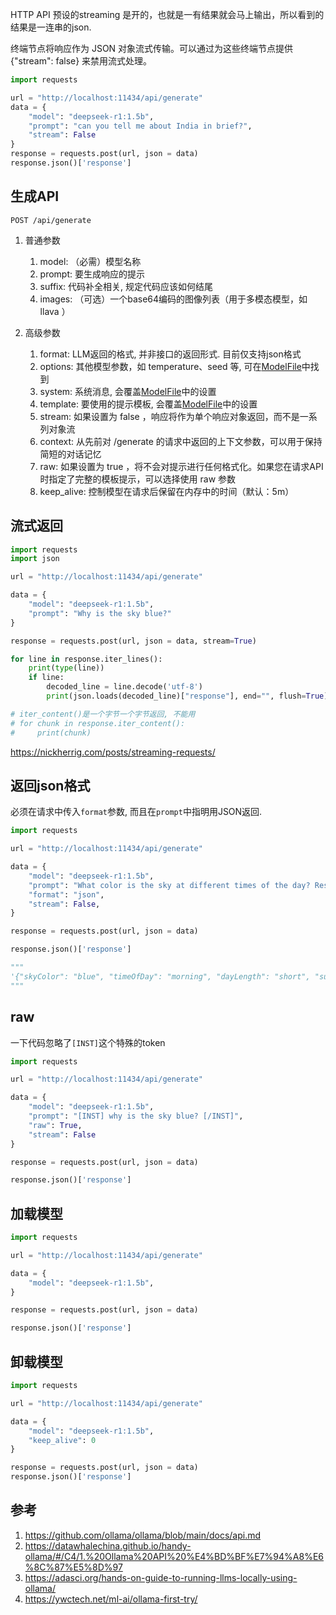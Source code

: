 HTTP API 预设的streaming 是开的，也就是一有结果就会马上输出，所以看到的结果是一连串的json.



终端节点将响应作为 JSON 对象流式传输。可以通过为这些终端节点提供 {"stream": false} 来禁用流式处理。




```python
import requests

url = "http://localhost:11434/api/generate"
data = {
    "model": "deepseek-r1:1.5b",
    "prompt": "can you tell me about India in brief?",
    "stream": False
}
response = requests.post(url, json = data)
response.json()['response']
```



## 生成API

`POST /api/generate`

1. 普通参数
   1. model: （必需）模型名称
   2. prompt: 要生成响应的提示
   3. suffix: 代码补全相关, 规定代码应该如何结尾
   4. images: （可选）一个base64编码的图像列表（用于多模态模型，如 llava ）

2. 高级参数
   1. format: LLM返回的格式, 并非接口的返回形式. 目前仅支持json格式
   1. options: 其他模型参数，如 temperature、seed 等, 可在[ModelFile](https://github.com/ollama/ollama/blob/main/docs/modelfile.md#valid-parameters-and-values)中找到
   1. system: 系统消息, 会覆盖[ModelFile](https://github.com/ollama/ollama/blob/main/docs/modelfile.md)中的设置
   1. template: 要使用的提示模板, 会覆盖[ModelFile](https://github.com/ollama/ollama/blob/main/docs/modelfile.md)中的设置
   1. stream: 如果设置为 false ，响应将作为单个响应对象返回，而不是一系列对象流
   1. context: 从先前对 /generate 的请求中返回的上下文参数，可以用于保持简短的对话记忆
   1. raw: 如果设置为 true ，将不会对提示进行任何格式化。如果您在请求API时指定了完整的模板提示，可以选择使用 raw 参数
   1. keep_alive: 控制模型在请求后保留在内存中的时间（默认：5m）



## 流式返回


```python
import requests
import json

url = "http://localhost:11434/api/generate"

data = {
    "model": "deepseek-r1:1.5b",
    "prompt": "Why is the sky blue?"
}

response = requests.post(url, json = data, stream=True)

for line in response.iter_lines():
    print(type(line))
    if line:
        decoded_line = line.decode('utf-8')
        print(json.loads(decoded_line)["response"], end="", flush=True)

# iter_content()是一个字节一个字节返回, 不能用
# for chunk in response.iter_content(): 
#     print(chunk)

```

https://nickherrig.com/posts/streaming-requests/


## 返回json格式

必须在请求中传入`format`参数, 而且在`prompt`中指明用JSON返回.

```python
import requests

url = "http://localhost:11434/api/generate"

data = {
    "model": "deepseek-r1:1.5b",
    "prompt": "What color is the sky at different times of the day? Respond using JSON",
    "format": "json",
    "stream": False,
}

response = requests.post(url, json = data)

response.json()['response']

"""
'{"skyColor": "blue", "timeOfDay": "morning", "dayLength": "short", "sunrise": "6:00 AM", "sunset": "12:00 PM", "temperature": "25°C", "relativeHumidity": "60%", "windSpeed": "10 m/s", "direction": "north"}'
"""
```


## raw


一下代码忽略了`[INST]`这个特殊的token
```python
import requests

url = "http://localhost:11434/api/generate"

data = {
    "model": "deepseek-r1:1.5b",
    "prompt": "[INST] why is the sky blue? [/INST]",
    "raw": True,
    "stream": False
}

response = requests.post(url, json = data)

response.json()['response']
```

## 加载模型

```python
import requests

url = "http://localhost:11434/api/generate"

data = {
    "model": "deepseek-r1:1.5b",
}

response = requests.post(url, json = data)

response.json()['response']
```




## 卸载模型

```python
import requests

url = "http://localhost:11434/api/generate"

data = {
    "model": "deepseek-r1:1.5b",
    "keep_alive": 0
}

response = requests.post(url, json = data)
response.json()['response']
```
















## 参考
1. https://github.com/ollama/ollama/blob/main/docs/api.md
2. https://datawhalechina.github.io/handy-ollama/#/C4/1.%20Ollama%20API%20%E4%BD%BF%E7%94%A8%E6%8C%87%E5%8D%97
3. https://adasci.org/hands-on-guide-to-running-llms-locally-using-ollama/
4. https://ywctech.net/ml-ai/ollama-first-try/